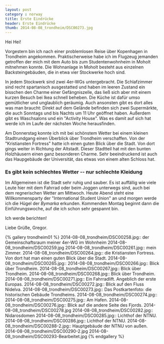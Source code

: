 ```yaml
---
layout: post
category : norway
title: Erste Eindrücke
header: Erste Eindrücke
thumb: 2014-08-08_trondheim/DSC00273.jpg
---
```


Hei Hei!

Vorgestern bin ich nach einer problemlosen Reise über Kopenhagen in Trondheim angekommen. Praktischerweise habe ich im Flugzeug jemanden getroffen der mich mit dem Auto bis zum Studentenwohnheim in Moholt mitnehmen konnte. Die Wohnanlage in Moholt besteht aus einzelnen Backsteingebäuden, die in etwa vier Stockwerke hoch sind.
<!--more-->
In jedem Stockwerk sind zwei 4er-WGs untergebracht. Die Schlafzimmer sind recht spartanisch ausgestatted und haben im leeren Zustand ein bisschen den
Charme einer Gefängniszelle, das ließ sich aber mit einem kurzen Besuch bei Ikea schnell beheben. Die Küche ist dafür umso gemütlicher und unglaublich geräumig. Auch ansonsten gibt es dort alles was man braucht: Direkt auf dem Gelände befinden sich zwei Supermärkte, die auch Sonntags und bis Nachts um 11 Uhr geöffnet haben. Außerdem gibt es Waschsalons und ein "Activity House". Was es damit auf sich hat werde ich im Laufe der nächsten Woche herausfinden. 

Am Donnerstag konnte ich mit bei schönstem Wetter bei einem kleinen Stadtrundgang einen Überblick über Trondheim verschaffen. Von der "Kristiansten Fortress" hatte ich einen guten Blick über die Stadt. Von dort gings weiter in Richtung der Altstadt. Dieser Stadtteil hat mit den bunten Holzhäusern einen ganz besonderen Charme. Sehr beeindruckend ist auch das Haupgebäude der Universität, das etwas von einem alten Schloss hat. 

### Es gibt kein schlechtes Wetter -- nur schlechte Kleidung
Im Allgemeinen ist die Stadt sehr ruhig und sauber. Es ist auffällig wie viele Leute hier mit dem Fahrrad oder beim Joggen unterwegs sind, auch bei dem regnerischen Wetter am Mittwoch. Heute Abend steht eine Willkommensparty der "International Student Union" an und morgen werde ich die Hügel der *Bymarka* erkunden. Kommenden Montag beginnt dann die Einführungswoche, auf die ich schon sehr gespannt bin. 

Ich werde berichten!

Liebe Grüße, 
Gregor. 

{% gallery trondheim01 %}
2014-08-08_trondheim/DSC00258.jpg:: der Gemeinschaftsraum meiner 4er-WG im Wohnheim
2014-08-08_trondheim/DSC00259.jpg
2014-08-08_trondheim/DSC00261.jpg:: mein Zimmer. 
2014-08-08_trondheim/DSC00264.jpg:: die Kristiansten Fortress. Von dort hat man einen guten Blick über die Stadt.
2014-08-08_trondheim/DSC00265.jpg:: 
2014-08-08_trondheim/DSC00266.jpg:: Blick über Trondheim. 
2014-08-08_trondheim/DSC00267.jpg:: Blick über Trondheim.
2014-08-08_trondheim/DSC00268.jpg:: Blick über Trondheim.
2014-08-08_trondheim/DSC00271.jpg:: Ein Fahrradlift. Angeblich der erste Europas.
2014-08-08_trondheim/DSC00272.jpg::   Blick auf den Fluss Nidelva.
2014-08-08_trondheim/DSC00273.jpg:: Das Postkartenfoto: die historischen Gebäude Trondheims.
2014-08-08_trondheim/DSC00274.jpg:: 
2014-08-08_trondheim/DSC00275.jpg:: Am Hafen.
2014-08-08_trondheim/DSC00276.jpg::  Blick auf die andere Seite des Fjords. 
2014-08-08_trondheim/DSC00278.jpg
2014-08-08_trondheim/DSC00282.jpg:: Nidarosdomen
2014-08-08_trondheim/DSC00285.jpg:: Lichthof der NTNU. 
2014-08-08_trondheim/DSC00286.jpg:: Lichthof der NTNU.
2014-08-08_trondheim/DSC00288-2.jpg:: Hauptgebäude der NTNU von außen. 
2014-08-08_trondheim/DSC00290-2.jpg
2014-08-08_trondheim/DSC00293-Bearbeitet.jpg
{% endgallery %}
